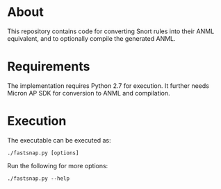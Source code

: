 About
=====
This repository contains code for converting Snort rules into their
ANML equivalent, and to optionally compile the generated ANML.

Requirements
============
The implementation requires Python 2.7 for execution.
It further needs Micron AP SDK for conversion to ANML and compilation.

Execution
=========
The executable can be executed as:
```
./fastsnap.py [options]
```
Run the following for more options:
```
./fastsnap.py --help
```
